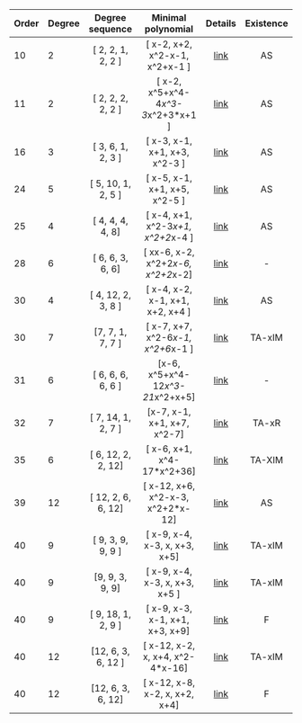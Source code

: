  |Order|Degree|Degree sequence |Minimal polynomial| Details|Existence|
|:---|:---|:--------: |:---------:| :---:| :----:|
|10|2|[ 2, 2, 1, 2, 2 ]|[  x-2, x+2, x^2-x-1, x^2+x-1 ]| [link](data2-10-1.txt)| AS |
|11|2|[ 2, 2, 2, 2, 2 ]|[ x-2, x^5+x^4-4*x^3-3*x^2+3*x+1 ]| [link](data2-11-1.txt)| AS |
|16|3|[ 3, 6, 1, 2, 3 ]|[ x-3, x-1, x+1, x+3, x^2-3 ]| [link](data3-16-1.txt)| AS|
|24|5|[ 5, 10, 1, 2, 5 ]|[ x-5, x-1, x+1, x+5, x^2-5 ]| [link](data5-24-1.txt)| AS |
|25|4|[ 4, 4, 4, 4, 8]|[ x-4, x+1, x^2-3*x+1, x^2+2*x-4 ]| [link](data4-25-1.txt)| AS |
|28|6|[ 6, 6, 3, 6, 6]|[ xx-6, x-2, x^2+2*x-6, x^2+2*x-2]| [link](data6-28-1.txt)| - |
|30|4|[ 4, 12, 2, 3, 8 ]|[ x-4, x-2, x-1, x+1, x+2, x+4 ]| [link](data4-30-1.txt)| AS |
|30|7|[7, 7, 1, 7, 7 ]|[ x-7, x+7, x^2-6*x-1, x^2+6*x-1 ]| [link](data7-30-1.txt)| TA-xIM|
|31|6|[ 6, 6, 6, 6, 6 ]|[x-6, x^5+x^4-12*x^3-21*x^2+x+5]| [link](data6-31-1.txt)| - |
|32|7|[ 7, 14, 1, 2, 7  ]|[x-7, x-1, x+1, x+7, x^2-7]| [link](data7-32-1.txt)| TA-xR |
|35|6|[ 6, 12, 2, 2, 12]|[ x-6, x+1, x^4-17*x^2+36]| [link](data6-35-1.txt)| TA-XIM |
|39|12|[ 12, 2, 6, 6, 12]|[ x-12, x+6, x^2-x-3, x^2+2*x-12]| [link](data12-39-1.txt)| AS |
|40|9|[ 9, 3, 9, 9, 9 ]|[ x-9, x-4, x-3, x, x+3, x+5]| [link](data9-40-1.txt)| TA-xIM |
|40|9|[9, 9, 3, 9, 9]|[ x-9, x-4, x-3, x, x+3, x+5  ]| [link](data9-40-2.txt)| TA-xIM |
|40|9|[ 9, 18, 1, 2, 9 ]|[ x-9, x-3, x-1, x+1, x+3, x+9]| [link](data9-40-3.txt)| F |
|40|12|[12, 6, 3, 6, 12 ]|[  x-12, x-2, x, x+4, x^2-4*x-16]| [link](data12-40-1.txt)| TA-xIM |
|40|12|[12, 6, 3, 6, 12]|[ x-12, x-8, x-2, x, x+2, x+4]| [link](data12-40-2.txt)| F |
